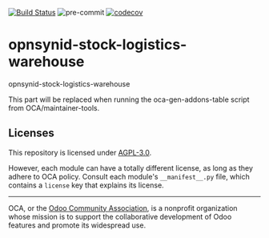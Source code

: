 [![Build Status](https://travis-ci.com/open-synergy/opnsynid-stock-logistics-warehouse.svg?branch=8.0)](https://travis-ci.com/open-synergy/opnsynid-stock-logistics-warehouse)
![pre-commit](https://github.com/open-synergy/opnsynid-stock-logistics-warehouse/actions/workflows/pre-commit.yml/badge.svg)
[![codecov](https://codecov.io/gh/open-synergy/opnsynid-stock-logistics-warehouse/branch/8.0/graph/badge.svg)](https://codecov.io/gh/open-synergy/opnsynid-stock-logistics-warehouse)

<!-- /!\ do not modify above this line -->

# opnsynid-stock-logistics-warehouse

opnsynid-stock-logistics-warehouse

<!-- /!\ do not modify below this line -->

<!-- prettier-ignore-start -->

[//]: # (addons)

This part will be replaced when running the oca-gen-addons-table script from OCA/maintainer-tools.

[//]: # (end addons)

<!-- prettier-ignore-end -->

## Licenses

This repository is licensed under [AGPL-3.0](LICENSE).

However, each module can have a totally different license, as long as they adhere to OCA
policy. Consult each module's `__manifest__.py` file, which contains a `license` key
that explains its license.

----

OCA, or the [Odoo Community Association](http://odoo-community.org/), is a nonprofit
organization whose mission is to support the collaborative development of Odoo features
and promote its widespread use.
